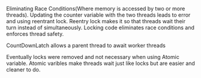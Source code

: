 Eliminating Race Conditions(Where memory is accessed by two or more threads). Updating the counter variable with the two threads leads to error and using reentrant lock. Reentry lock makes it so that threads wait their turn instead of simultaneously. Locking code eliminates race conditions and enforces thread safety.

CountDownLatch allows a parent thread to await worker threads

Eventually locks were removed and not necessary when 
using Atomic variable. Atomic varibles make threads wait 
just like locks but are easier and cleaner to do.